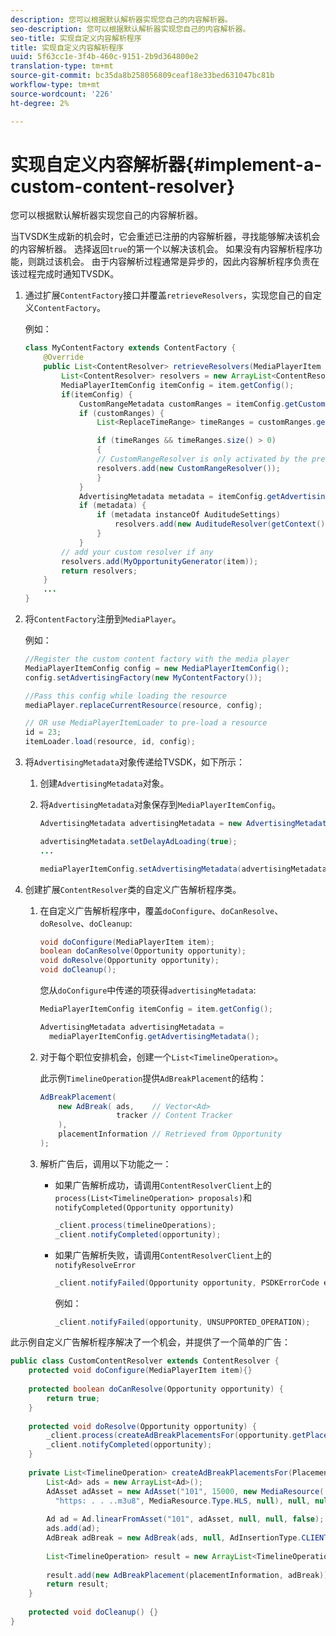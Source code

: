 ```yaml
---
description: 您可以根据默认解析器实现您自己的内容解析器。
seo-description: 您可以根据默认解析器实现您自己的内容解析器。
seo-title: 实现自定义内容解析程序
title: 实现自定义内容解析程序
uuid: 5f63cc1e-3f4b-460c-9151-2b9d364800e2
translation-type: tm+mt
source-git-commit: bc35da8b258056809ceaf18e33bed631047bc81b
workflow-type: tm+mt
source-wordcount: '226'
ht-degree: 2%

---
```



# 实现自定义内容解析器{#implement-a-custom-content-resolver}

您可以根据默认解析器实现您自己的内容解析器。

当TVSDK生成新的机会时，它会重述已注册的内容解析器，寻找能够解决该机会的内容解析器。 选择返回`true`的第一个以解决该机会。 如果没有内容解析程序功能，则跳过该机会。 由于内容解析过程通常是异步的，因此内容解析程序负责在该过程完成时通知TVSDK。

1. 通过扩展`ContentFactory`接口并覆盖`retrieveResolvers`，实现您自己的自定义`ContentFactory`。

   例如：

   ```java
   class MyContentFactory extends ContentFactory { 
       @Override 
       public List<ContentResolver> retrieveResolvers(MediaPlayerItem item) { 
           List<ContentResolver> resolvers = new ArrayList<ContentResolver>(); 
           MediaPlayerItemConfig itemConfig = item.getConfig(); 
           if(itemConfig) { 
               CustomRangeMetadata customRanges = itemConfig.getCustomRangeMetadata(); 
               if (customRanges) { 
                   List<ReplaceTimeRange> timeRanges = customRanges.getTimeRangeList(); 
   
                   if (timeRanges && timeRanges.size() > 0) 
                   { 
                   // CustomRangeResolver is only activated by the presence of CustomRanges in configuration 
                   resolvers.add(new CustomRangeResolver()); 
                   } 
               } 
               AdvertisingMetadata metadata = itemConfig.getAdvertisingMetadata(); 
               if (metadata) { 
                   if (metadata instanceOf AuditudeSettings)  
                       resolvers.add(new AuditudeResolver(getContext());    
                   } 
               } 
           // add your custom resolver if any 
           resolvers.add(MyOpportunityGenerator(item)); 
           return resolvers; 
       } 
       ... 
   } 
   ```

1. 将`ContentFactory`注册到`MediaPlayer`。

   例如：

   ```java
   //Register the custom content factory with the media player 
   MediaPlayerItemConfig config = new MediaPlayerItemConfig(); 
   config.setAdvertisingFactory(new MyContentFactory()); 
   
   //Pass this config while loading the resource 
   mediaPlayer.replaceCurrentResource(resource, config); 
   
   // OR use MediaPlayerItemLoader to pre-load a resource 
   id = 23; 
   itemLoader.load(resource, id, config);
   ```

1. 将`AdvertisingMetadata`对象传递给TVSDK，如下所示：
   1. 创建`AdvertisingMetadata`对象。
   1. 将`AdvertisingMetadata`对象保存到`MediaPlayerItemConfig`。

      ```java
      AdvertisingMetadata advertisingMetadata = new AdvertisingMetadata(); 
      
      advertisingMetadata.setDelayAdLoading(true); 
      ... 
      
      mediaPlayerItemConfig.setAdvertisingMetadata(advertisingMetadata); 
      ```

1. 创建扩展`ContentResolver`类的自定义广告解析程序类。
   1. 在自定义广告解析程序中，覆盖`doConfigure`、`doCanResolve`、`doResolve`、`doCleanup`:

      ```java
      void doConfigure(MediaPlayerItem item); 
      boolean doCanResolve(Opportunity opportunity); 
      void doResolve(Opportunity opportunity); 
      void doCleanup();
      ```

      您从`doConfigure`中传递的项获得`advertisingMetadata`:

      ```java
      MediaPlayerItemConfig itemConfig = item.getConfig(); 
      
      AdvertisingMetadata advertisingMetadata =  
        mediaPlayerItemConfig.getAdvertisingMetadata(); 
      ```

   1. 对于每个职位安排机会，创建一个`List<TimelineOperation>`。

      此示例`TimelineOperation`提供`AdBreakPlacement`的结构：

      ```java
      AdBreakPlacement( 
          new AdBreak( ads,    // Vector<Ad> 
                       tracker // Content Tracker 
          ), 
          placementInformation // Retrieved from Opportunity 
      ); 
      ```

   1. 解析广告后，调用以下功能之一：

      * 如果广告解析成功，请调用`ContentResolverClient`上的`process(List<TimelineOperation> proposals)`和`notifyCompleted(Opportunity opportunity)`

         ```java
         _client.process(timelineOperations); 
         _client.notifyCompleted(opportunity); 
         ```

      * 如果广告解析失败，请调用`ContentResolverClient`上的`notifyResolveError`

         ```java
         _client.notifyFailed(Opportunity opportunity, PSDKErrorCode error);
         ```

         例如：

         ```java
         _client.notifyFailed(opportunity, UNSUPPORTED_OPERATION);
         ```

<!--<a id="example_463B718749504A978F0B887786844C39"></a>-->

此示例自定义广告解析程序解决了一个机会，并提供了一个简单的广告：

```java
public class CustomContentResolver extends ContentResolver { 
    protected void doConfigure(MediaPlayerItem item){} 
 
    protected boolean doCanResolve(Opportunity opportunity) {  
        return true;  
    } 
 
    protected void doResolve(Opportunity opportunity) { 
        _client.process(createAdBreakPlacementsFor(opportunity.getPlacement())); 
        _client.notifyCompleted(opportunity); 
    } 
 
    private List<TimelineOperation> createAdBreakPlacementsFor(Placement placementInformation) { 
        List<Ad> ads = new ArrayList<Ad>(); 
        AdAsset adAsset = new AdAsset("101", 15000, new MediaResource( 
          "https: . . ..m3u8", MediaResource.Type.HLS, null), null, null); 
 
        Ad ad = Ad.linearFromAsset("101", adAsset, null, null, false); 
        ads.add(ad); 
        AdBreak adBreak = new AdBreak(ads, null, AdInsertionType.CLIENT_INSERTED); 
 
        List<TimelineOperation> result = new ArrayList<TimelineOperation>(); 
 
        result.add(new AdBreakPlacement(placementInformation, adBreak)); 
        return result; 
    } 
 
    protected void doCleanup() {} 
} 
```

